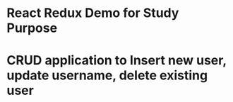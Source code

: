 # React Redux Demo for Study Purpose
# CRUD application to Insert new user, update username, delete existing user
